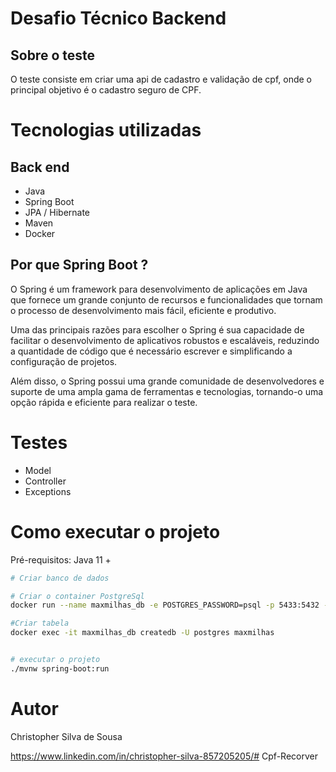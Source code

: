 # Desafio Técnico Backend

## Sobre o teste

O teste consiste em criar uma api de cadastro e validação de cpf, onde o principal objetivo é o cadastro seguro de CPF.

# Tecnologias utilizadas
## Back end
- Java
- Spring Boot
- JPA / Hibernate
- Maven
- Docker


## Por que Spring Boot ?

O Spring é um framework para desenvolvimento de aplicações em Java que fornece um grande conjunto de recursos e funcionalidades que tornam o processo de desenvolvimento mais fácil, eficiente e produtivo.

Uma das principais razões para escolher o Spring é sua capacidade de facilitar o desenvolvimento de aplicativos robustos e escaláveis, reduzindo a quantidade de código que é necessário escrever e simplificando a configuração de projetos.

Além disso, o Spring possui uma grande comunidade de desenvolvedores e suporte de uma ampla gama de ferramentas e tecnologias, tornando-o uma opção rápida e eficiente para realizar o teste.

# Testes

- Model
- Controller
- Exceptions

# Como executar o projeto

Pré-requisitos: Java 11 +

```bash
# Criar banco de dados

# Criar o container PostgreSql
docker run --name maxmilhas_db -e POSTGRES_PASSWORD=psql -p 5433:5432 -d postgres

#Criar tabela
docker exec -it maxmilhas_db createdb -U postgres maxmilhas


# executar o projeto
./mvnw spring-boot:run
```

# Autor

Christopher Silva de Sousa

https://www.linkedin.com/in/christopher-silva-857205205/# Cpf-Recorver
